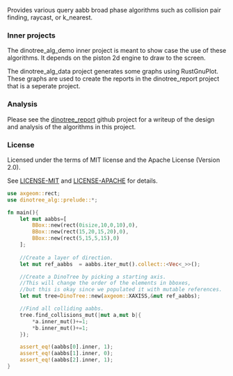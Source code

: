Provides various query aabb broad phase algorithms such as collision pair finding, raycast, or k_nearest. 

### Inner projects

The dinotree_alg_demo inner project is meant to show case the use of these algorithms. It depends on the piston 2d engine to draw to the screen. 

The dinotree_alg_data project generates some graphs using RustGnuPlot. These graphs are used to create the reports in the dinotree_report project that is a seperate project.

### Analysis

Please see the [dinotree_report](https://github.com/tiby312/dinotree_report) github project for a writeup of the design and analysis of the algorithms in this project.

### License

Licensed under the terms of MIT license and the Apache License (Version 2.0).

See [LICENSE-MIT](LICENSE-MIT) and [LICENSE-APACHE](LICENSE-APACHE) for details.


```rust
use axgeom::rect;
use dinotree_alg::prelude::*;

fn main(){
	let mut aabbs=[
		BBox::new(rect(0isize,10,0,10),0),    
		BBox::new(rect(15,20,15,20),0), 
		BBox::new(rect(5,15,5,15),0)
	];
	
	//Create a layer of direction.
	let mut ref_aabbs  = aabbs.iter_mut().collect::<Vec<_>>();

	//Create a DinoTree by picking a starting axis.
	//This will change the order of the elements in bboxes,
	//but this is okay since we populated it with mutable references.	
	let mut tree=DinoTree::new(axgeom::XAXISS,&mut ref_aabbs);

	//Find all colliding aabbs.
	tree.find_collisions_mut(|mut a,mut b|{
		*a.inner_mut()+=1;
		*b.inner_mut()+=1;
	});

	assert_eq!(aabbs[0].inner, 1);
	assert_eq!(aabbs[1].inner, 0);
	assert_eq!(aabbs[2].inner, 1);
}
```